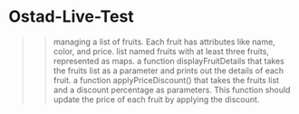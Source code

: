 # Ostad-Live-Test
>> managing a list of fruits. Each fruit has attributes like name, color, and price.
>> list named fruits with at least three fruits, represented as maps.
>> a function displayFruitDetails that takes the fruits list as a parameter and prints out the details of each fruit.
>>  a function applyPriceDiscount() that takes the fruits list and a discount percentage as parameters. This function should update the price of each fruit by applying the discount.

